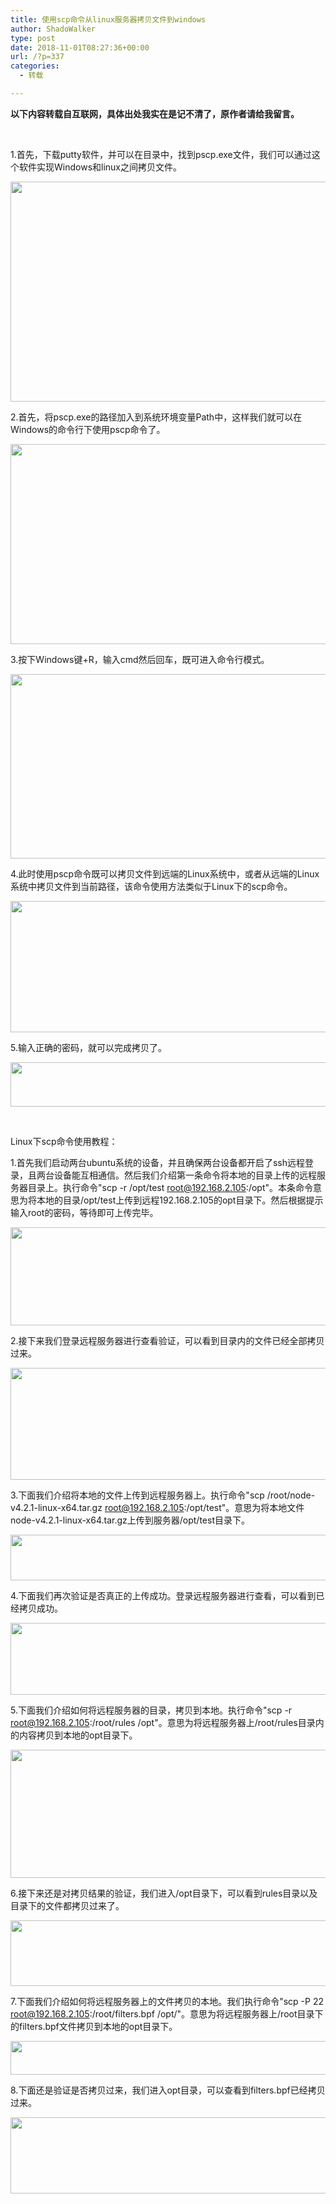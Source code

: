```yaml
---
title: 使用scp命令从linux服务器拷贝文件到windows
author: ShadoWalker
type: post
date: 2018-11-01T08:27:36+00:00
url: /?p=337
categories:
  - 转载

---
```

**以下内容转载自互联网，具体出处我实在是记不清了，原作者请给我留言。**

&nbsp;

1.首先，下载putty软件，并可以在目录中，找到pscp.exe文件，我们可以通过这个软件实现Windows和linux之间拷贝文件。
  
<img class="alignnone size-full wp-image-338" src="https://blog.tracewalker.com/wp-content/uploads/2018/11/1.png" alt="" width="600" height="352" srcset="/images/2018/11/1.png 600w, /images/2018/11/1-300x176.png 300w" sizes="(max-width: 600px) 100vw, 600px" />

2.首先，将pscp.exe的路径加入到系统环境变量Path中，这样我们就可以在Windows的命令行下使用pscp命令了。
  
<img class="alignnone size-full wp-image-339" src="https://blog.tracewalker.com/wp-content/uploads/2018/11/2.png" alt="" width="600" height="320" srcset="/images/2018/11/2.png 600w, /images/2018/11/2-300x160.png 300w" sizes="(max-width: 600px) 100vw, 600px" />

3.按下Windows键+R，输入cmd然后回车，既可进入命令行模式。
  
<img class="alignnone size-full wp-image-340" src="https://blog.tracewalker.com/wp-content/uploads/2018/11/3.png" alt="" width="523" height="295" srcset="/images/2018/11/3.png 523w, /images/2018/11/3-300x169.png 300w" sizes="(max-width: 523px) 100vw, 523px" />

4.此时使用pscp命令既可以拷贝文件到远端的Linux系统中，或者从远端的Linux系统中拷贝文件到当前路径，该命令使用方法类似于Linux下的scp命令。
  
<img class="alignnone size-full wp-image-341" src="https://blog.tracewalker.com/wp-content/uploads/2018/11/4.png" alt="" width="600" height="210" srcset="/images/2018/11/4.png 600w, /images/2018/11/4-300x105.png 300w" sizes="(max-width: 600px) 100vw, 600px" />

5.输入正确的密码，就可以完成拷贝了。
  
<img class="alignnone size-full wp-image-342" src="https://blog.tracewalker.com/wp-content/uploads/2018/11/5.png" alt="" width="600" height="71" srcset="/images/2018/11/5.png 600w, /images/2018/11/5-300x36.png 300w" sizes="(max-width: 600px) 100vw, 600px" />

&nbsp;

Linux下scp命令使用教程：
  
1.首先我们启动两台ubuntu系统的设备，并且确保两台设备都开启了ssh远程登录，且两台设备能互相通信。然后我们介绍第一条命令将本地的目录上传的远程服务器目录上。执行命令"scp -r /opt/test root@192.168.2.105:/opt"。本条命令意思为将本地的目录/opt/test上传到远程192.168.2.105的opt目录下。然后根据提示输入root的密码，等待即可上传完毕。
  
<img class="alignnone size-full wp-image-343" src="https://blog.tracewalker.com/wp-content/uploads/2018/11/1-1.png" alt="" width="600" height="157" srcset="/images/2018/11/1-1.png 600w, /images/2018/11/1-1-300x79.png 300w" sizes="(max-width: 600px) 100vw, 600px" />

2.接下来我们登录远程服务器进行查看验证，可以看到目录内的文件已经全部拷贝过来。
  
<img class="alignnone size-full wp-image-344" src="https://blog.tracewalker.com/wp-content/uploads/2018/11/2-1.png" alt="" width="600" height="179" srcset="/images/2018/11/2-1.png 600w, /images/2018/11/2-1-300x90.png 300w" sizes="(max-width: 600px) 100vw, 600px" />

3.下面我们介绍将本地的文件上传到远程服务器上。执行命令"scp /root/node-v4.2.1-linux-x64.tar.gz root@192.168.2.105:/opt/test"。意思为将本地文件node-v4.2.1-linux-x64.tar.gz上传到服务器/opt/test目录下。
  
<img class="alignnone size-full wp-image-345" src="https://blog.tracewalker.com/wp-content/uploads/2018/11/3-1.png" alt="" width="600" height="73" srcset="/images/2018/11/3-1.png 600w, /images/2018/11/3-1-300x37.png 300w" sizes="(max-width: 600px) 100vw, 600px" />

4.下面我们再次验证是否真正的上传成功。登录远程服务器进行查看，可以看到已经拷贝成功。
  
<img class="alignnone size-full wp-image-346" src="https://blog.tracewalker.com/wp-content/uploads/2018/11/4-1.png" alt="" width="600" height="115" srcset="/images/2018/11/4-1.png 600w, /images/2018/11/4-1-300x58.png 300w" sizes="(max-width: 600px) 100vw, 600px" />

5.下面我们介绍如何将远程服务器的目录，拷贝到本地。执行命令"scp -r root@192.168.2.105:/root/rules /opt"。意思为将远程服务器上/root/rules目录内的内容拷贝到本地的opt目录下。
  
<img class="alignnone size-full wp-image-347" src="https://blog.tracewalker.com/wp-content/uploads/2018/11/5-1.png" alt="" width="600" height="205" srcset="/images/2018/11/5-1.png 600w, /images/2018/11/5-1-300x103.png 300w" sizes="(max-width: 600px) 100vw, 600px" />

6.接下来还是对拷贝结果的验证，我们进入/opt目录下，可以看到rules目录以及目录下的文件都拷贝过来了。
  
<img class="alignnone size-full wp-image-348" src="https://blog.tracewalker.com/wp-content/uploads/2018/11/6.png" alt="" width="600" height="105" srcset="/images/2018/11/6.png 600w, /images/2018/11/6-300x53.png 300w" sizes="(max-width: 600px) 100vw, 600px" />

7.下面我们介绍如何将远程服务器上的文件拷贝的本地。我们执行命令"scp -P 22 root@192.168.2.105:/root/filters.bpf /opt/"。意思为将远程服务器上/root目录下的filters.bpf文件拷贝到本地的opt目录下。
  
<img class="alignnone size-full wp-image-349" src="https://blog.tracewalker.com/wp-content/uploads/2018/11/7.png" alt="" width="600" height="54" srcset="/images/2018/11/7.png 600w, /images/2018/11/7-300x27.png 300w" sizes="(max-width: 600px) 100vw, 600px" />

8.下面还是验证是否拷贝过来，我们进入opt目录，可以查看到filters.bpf已经拷贝过来。
  
<img class="alignnone size-full wp-image-350" src="https://blog.tracewalker.com/wp-content/uploads/2018/11/8.png" alt="" width="600" height="122" srcset="/images/2018/11/8.png 600w, /images/2018/11/8-300x61.png 300w" sizes="(max-width: 600px) 100vw, 600px" />